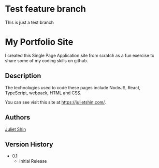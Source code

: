 # Test feature branch

This is just a test branch

# My Portfolio Site

I created this Single Page Application site from scratch as a fun exercise to share some of my coding skills on github.

## Description

The technologies used to code these pages include NodeJS, React, TypeScript, webpack, HTML and CSS.

You can see visit this site at https://julietshin.com/.

## Authors

[Juliet Shin](https://www.linkedin.com/in/julietshin1/)

## Version History

- 0.1
  - Initial Release
